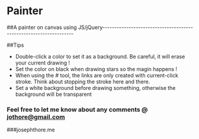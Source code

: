 # Painter
##A painter on canvas using JS/jQuery------------------------------------------------------------------


##Tips

- Double-click a color to set it as a background. Be careful, it will erase your current drawing !
- Set the color on black when drawing stars so the magin happens !
- When using the *#* tool, the links are only created with current-click stroke. Think about stopping the stroke here and there.
- Set a white background before drawing something, otherwise the background will be transparent

### Feel free to let me know about any comments @ jothore@gmail.com
###josephthore.me
